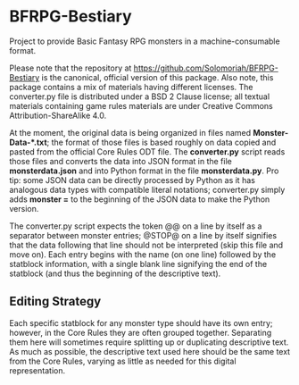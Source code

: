 # BFRPG-Bestiary

Project to provide Basic Fantasy RPG monsters in a machine-consumable format.

Please note that the repository at https://github.com/Solomoriah/BFRPG-Bestiary
is the canonical, official version of this package.  Also note, this package
contains a mix of materials having different licenses.  The converter.py file
is distributed under a BSD 2 Clause license; all textual materials containing
game rules materials are under Creative Commons Attribution-ShareAlike 4.0.

At the moment, the original data is being organized in files named
**Monster-Data-\*.txt**; the format of those files is based roughly on data
copied and pasted from the official Core Rules ODT file.  The **converter.py**
script reads those files and converts the data into JSON format in the file
**monsterdata.json** and into Python format in the file **monsterdata.py**.
Pro tip: some JSON data can be directly processed by Python as it has analogous
data types with compatible literal notations; converter.py simply adds
**monster =** to the beginning of the JSON data to make the Python version.

The converter.py script expects the token @@ on a line by itself as a separator
between monster entries; @STOP@ on a line by itself signifies that the data
following that line should not be interpreted (skip this file and move on).
Each entry begins with the name (on one line) followed by the statblock
information, with a single blank line signifying the end of the statblock (and
thus the beginning of the descriptive text).

## Editing Strategy

Each specific statblock for any monster type should have its own entry;
however, in the Core Rules they are often grouped together.  Separating them
here will sometimes require splitting up or duplicating descriptive text.  As
much as possible, the descriptive text used here should be the same text from
the Core Rules, varying as little as needed for this digital representation.

